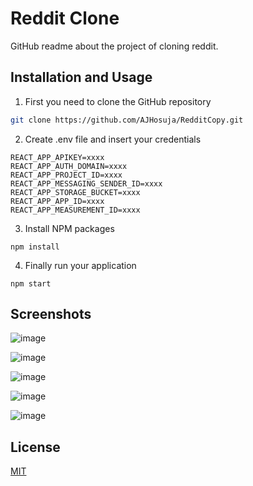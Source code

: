 # Reddit Clone

GitHub readme about the project of cloning reddit.

## Installation and Usage

1. First you need to clone the GitHub repository

```bash
git clone https://github.com/AJHosuja/RedditCopy.git
```
2. Create .env file and insert your credentials
``` properties
REACT_APP_APIKEY=xxxx
REACT_APP_AUTH_DOMAIN=xxxx
REACT_APP_PROJECT_ID=xxxx
REACT_APP_MESSAGING_SENDER_ID=xxxx
REACT_APP_STORAGE_BUCKET=xxxx
REACT_APP_APP_ID=xxxx
REACT_APP_MEASUREMENT_ID=xxxx
```

3. Install NPM packages 

``` properties
npm install
```
4. Finally run your application

``` properties
npm start
```


## Screenshots

![image](https://user-images.githubusercontent.com/93617192/192387839-2a43d7af-f2c1-4d27-9add-96bca66d05d6.png)

![image](https://user-images.githubusercontent.com/93617192/192387900-14e57997-8c47-4e88-b8ca-d8bbf78eff0b.png)

![image](https://user-images.githubusercontent.com/93617192/192387969-8e064660-2141-48e5-8b07-430eeb8e5729.png)

![image](https://user-images.githubusercontent.com/93617192/192388082-87dd713d-0722-4637-9f75-abd12fa1ce79.png)

![image](https://user-images.githubusercontent.com/93617192/192388154-e941607c-d95d-46f1-aaf8-8402ded5b713.png)


## License
[MIT](https://choosealicense.com/licenses/mit/)
